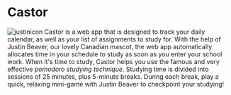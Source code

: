 # Castor 
![justinicon](https://github.com/user-attachments/assets/103f4727-5aa5-485e-b6af-9e740621ea87)
Castor is a web app that is designed to track your daily calendar, as well as your list of assignments to study for. 
With the help of Justin Beaver, our lovely Canadian mascot, the web app automatically allocates time in your schedule 
to study as soon as you enter your school work. When it's time to study, Castor helps you use the famous and very 
effective _pomodoro studying technique_. Studying time is divided into sessions of 25 minutes, plus 5-minute breaks. 
During each break, play a quick, relaxing mini-game with Justin Beaver to checkpoint your studying!

